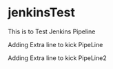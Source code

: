 # jenkinsTest
This is to Test Jenkins Pipeline

Adding Extra line to kick PipeLine


Adding Extra line to kick PipeLine2
